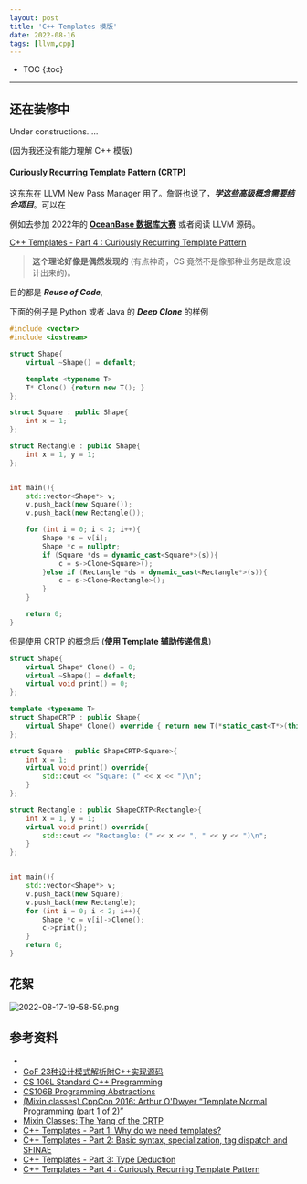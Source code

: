 ```yaml
---
layout: post
title: 'C++ Templates 模版'
date: 2022-08-16
tags: [llvm,cpp]
---
```


* TOC 
{:toc}

---

## 还在装修中
Under constructions..... 

(因为我还没有能力理解 C++ 模版)


#### Curiously Recurring Template Pattern (CRTP)  

这东东在 LLVM New Pass Manager 用了。詹哥也说了，***学这些高级概念需要结合项目***。可以在

例如去参加 2022年的 **[OceanBase 数据库大赛](#花絮)** 或者阅读 LLVM 源码。


[C++ Templates - Part 4 : Curiously Recurring Template Pattern](https://www.youtube.com/watch?v=7-nHdQjSRe0)

> **这个理论好像是偶然发现的** (有点神奇，CS 竟然不是像那种业务是故意设计出来的)。

目的都是 ***Reuse of Code***, 

下面的例子是 Python 或者 Java 的 ***Deep Clone*** 的样例

```cpp
#include <vector>
#include <iostream>

struct Shape{
    virtual ~Shape() = default;

    template <typename T> 
    T* Clone() {return new T(); }
};

struct Square : public Shape{
    int x = 1; 
};

struct Rectangle : public Shape{
    int x = 1, y = 1; 
}; 


int main(){
    std::vector<Shape*> v; 
    v.push_back(new Square()); 
    v.push_back(new Rectangle()); 

    for (int i = 0; i < 2; i++){
        Shape *s = v[i]; 
        Shape *c = nullptr; 
        if (Square *ds = dynamic_cast<Square*>(s)){
            c = s->Clone<Square>(); 
        }else if (Rectangle *ds = dynamic_cast<Rectangle*>(s)){
            c = s->Clone<Rectangle>(); 
        }
    }

    return 0; 
}
```
但是使用 CRTP 的概念后 (**使用 Template 辅助传递信息**)
```cpp
struct Shape{
    virtual Shape* Clone() = 0; 
    virtual ~Shape() = default;
    virtual void print() = 0; 
};

template <typename T> 
struct ShapeCRTP : public Shape{ 
    virtual Shape* Clone() override { return new T(*static_cast<T*>(this)); }
}; 

struct Square : public ShapeCRTP<Square>{
    int x = 1; 
    virtual void print() override{
        std::cout << "Square: (" << x << ")\n";  
    }
};

struct Rectangle : public ShapeCRTP<Rectangle>{
    int x = 1, y = 1; 
    virtual void print() override{  
        std::cout << "Rectangle: (" << x << ", " << y << ")\n";  
    }   
}; 


int main(){
    std::vector<Shape*> v; 
    v.push_back(new Square); 
    v.push_back(new Rectangle); 
    for (int i = 0; i < 2; i++){
        Shape *c = v[i]->Clone(); 
        c->print(); 
    }
    return 0; 
}
```




## 花絮
![2022-08-17-19-58-59.png](https://raw.githubusercontent.com/randoruf/photo-asset-repo/main/imgs/2022-08-17-19-58-59.png)

## 参考资料 
* 
* [GoF 23种设计模式解析附C++实现源码](https://manyones.files.wordpress.com/2010/07/dp-2nd.pdf)
* [CS 106L Standard C++ Programming](http://web.stanford.edu/class/cs106l/)
* [CS106B Programming Abstractions](https://web.stanford.edu/class/cs106b/)
* [(Mixin classes) CppCon 2016: Arthur O'Dwyer “Template Normal Programming (part 1 of 2)”](https://www.youtube.com/watch?v=vwrXHznaYLA)
* [Mixin Classes: The Yang of the CRTP](https://www.fluentcpp.com/2017/12/12/mixin-classes-yang-crtp/)
* [C++ Templates - Part 1: Why do we need templates?](https://www.youtube.com/watch?v=AvUMMljFzfI&list=PLAe2BCBg8rkIicrIjA6LyjiMn8GFaS6pJ&index=5)
* [C++ Templates - Part 2: Basic syntax, specialization, tag dispatch and SFINAE](https://www.youtube.com/watch?v=Vkck4EU2lOU&list=PLAe2BCBg8rkIicrIjA6LyjiMn8GFaS6pJ&index=6)
* [C++ Templates - Part 3: Type Deduction](https://www.youtube.com/watch?v=LY2Q9ej9Zn8&list=PLAe2BCBg8rkIicrIjA6LyjiMn8GFaS6pJ&index=7)
* [C++ Templates - Part 4 : Curiously Recurring Template Pattern](https://www.youtube.com/watch?v=7-nHdQjSRe0)
